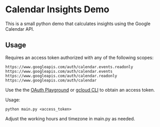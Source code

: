 # Calendar Insights Demo

This is a small python demo that calculates insights using the
Google Calendar API.

## Usage

Requires an access token authorized with any of the following scopes:

    https://www.googleapis.com/auth/calendar.events.readonly
    https://www.googleapis.com/auth/calendar.events
    https://www.googleapis.com/auth/calendar.readonly
    https://www.googleapis.com/auth/calendar

Use the the [OAuth Playground](https://developers.google.com/oauthplayground)
or [gcloud CLI](https://cloud.google.com/sdk/gcloud/reference/auth/application-default)
to obtain an access token.

Usage:

    python main.py <access_token>

Adjust the working hours and timezone in main.py as needed.

